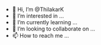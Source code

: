- 👋 Hi, I’m @ThilakarK
- 👀 I’m interested in ...
- 🌱 I’m currently learning ...
- 💞️ I’m looking to collaborate on ...
- 📫 How to reach me ...

<!---
ThilakarK/ThilakarK is a ✨ special ✨ repository because its `README.md` (this file) appears on your GitHub profile.
You can click the Preview link to take a look at your changes.
--->
